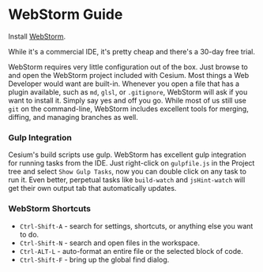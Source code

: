 # WebStorm Guide

Install [WebStorm](https://www.jetbrains.com/webstorm/).

While it's a commercial IDE, it's pretty cheap and there's a 30-day free trial.

WebStorm requires very little configuration out of the box.  Just browse to and open the WebStorm project included with Cesium.  Most things a Web Developer would want are built-in.  Whenever you open a file that has a plugin available, such as `md`, `glsl`, or `.gitignore`, WebStorm will ask if you want to install it.  Simply say yes and off you go.  While most of us still use `git` on the command-line, WebStorm includes excellent tools for merging, diffing, and managing branches as well.

### Gulp Integration

Cesium's build scripts use gulp.  WebStorm has excellent gulp integration for running tasks from the IDE.  Just right-click on `gulpfile.js` in the Project tree and select `Show Gulp Tasks`, now you can double click on any task to run it.  Even better, perpetual tasks like `build-watch` and `jsHint-watch`
will get their own output tab that automatically updates.

### WebStorm Shortcuts

* `Ctrl-Shift-A` - search for settings, shortcuts, or anything else you want to do.
* `Ctrl-Shift-N` - search and open files in the workspace.
* `Ctrl-ALT-L` - auto-format an entire file or the selected block of code.
* `Ctrl-Shift-F` - bring up the global find dialog.
